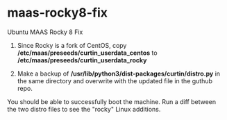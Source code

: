 # maas-rocky8-fix
Ubuntu MAAS Rocky 8 Fix 

1. Since Rocky is a fork of CentOS, copy **/etc/maas/preseeds/curtin_userdata_centos** to  **/etc/maas/preseeds/curtin_userdata_rocky**

2. Make a backup of **/usr/lib/python3/dist-packages/curtin/distro.py** in the same directory and overwrite with the updated file in the guthub repo. 

You should be able to successfully boot the machine. Run a diff between the two distro files to see the "rocky" Linux additions. 
